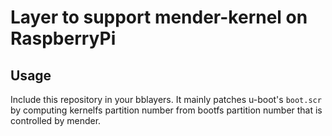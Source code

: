 # Layer to support mender-kernel on RaspberryPi

## Usage

Include this repository in your bblayers. It mainly patches u-boot's `boot.scr`
by computing kernelfs partition number from bootfs partition number that is
controlled by mender.
